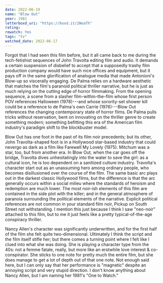 ```yaml
---
date: 2022-06-19
name: "Blow Out"
year: 1981
letterboxd_uri: "https://boxd.it/2WoaTh"
rating: 
rewatch: Yes
tags: "tv"
watched_date: 2022-06-17
---
```


Forgot that I had seen this film before, but it all came back to me during the tech-fetishist sequences of John Travolta editing film and audio. It demands a certain suspension of disbelief to accept that a supposedly trashy film production company would have such nice offices and equipment, but it pays off in the same glorification of analogue media that made Antonioni's Blow-up so viscerally engaging. De Palma relies on a hardware aesthetic that matches the film's paranoid political thriller narrative, but he is just as much relying on the cutting edge of horror filmmaking. From the opening sequence, a scene from a slasher film-within-the-film whose first person POV references Halloween (1978)---and whose sorority-set shower kill could be a reference to de Palma's own Carrie (1976)---Blow Out references the changing contemporary state of horror films. De Palma pulls tricks without reservation, bent on innovating on the thriller genre to create something modern; something befitting this era of the American film industry's paradigm shift to the blockbuster model.

Blow Out has one foot in the past of its film noir precedents; but its other, John Travolta-shaped foot is in a Hollywood star-based industry that could nevergo as dark as a film like Farewell My Lovely (1975). Mitchum was a star, too, but from another era. In Blow Out, when the car goes off the bridge, Travolta dives unhesitatingly into the water to save the girl: as a cultural icon, he is too dependent on a sanitized culture industry. Travolta's character start out as an unassuming hero among ordinary people, who becomes disillusioned over the course of the film. The same basic arc plays out in the darkest classic Hollywood films, but the difference is that the arc generally occurs within a social milieu where the standards of heroism and redemption are much lower. The most noir-ish elements of this film are contained in the side plot with the killer; and in the general atmosphere of paranoia surrounding the political elements of the narrative. Explicit political references are not common in your standard film noir, Pickup on South Street not withstanding. I mention this just because I think I saw "neo-noir" attached to this film, but to me it just feels like a pretty typical-of-the-age conspiracy thriller.

Nancy Allen's character was significantly underwritten, and for the first half of the film she felt quite two-dimensional. Ultimately I think the script and the film itself stifle her; but there comes a turning point where I felt like I clued into what she was doing. She is playing a character type from the 40s: not a femme fatale, really, but more like an erstwhile love interest & co-conspirator. She sticks to one note for pretty much the entire film, but she does manage to get a lot of depth out of that one note. Not enough said here, but I can only say that her performance is "magnetic" despite an annoying script and very stupid direction. I don't know anything about Nancy Allen, but I am naming her 1981's "One to Watch."
